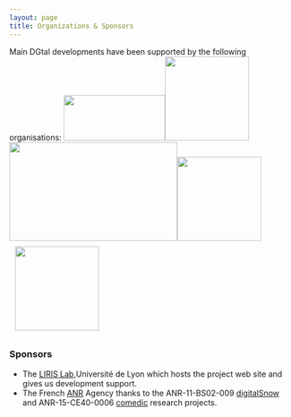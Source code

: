 ```yaml
---
layout: page
title: Organizations & Sponsors
---
```


Main DGtal developments have been supported by the following organisations: [<img class="size-full wp-image-496 alignleft" title="liris-logo" src="http://dgtal.org/wp/wp-content/uploads/2012/10/liris-logo.png" alt="" width="181" height="81" />][1][<img class="alignnone wp-image-717 size-thumbnail" title="lama-logo" src="http://dgtal.org/wp/wp-content/uploads/2012/10/lama-logo1-150x150.png" alt="" width="150" height="150" />][2] [<img class="alignnone wp-image-716 size-medium" title="loria-logo_new" src="http://dgtal.org/wp/wp-content/uploads/2012/10/loria-logo_new1-300x176.png" alt="" width="300" height="176" />][3][<img class="alignleft wp-image-498 size-thumbnail" title="gipsa-logo" src="http://dgtal.org/wp/wp-content/uploads/2012/10/gipsa-logo-e1415740484299-150x150.png" alt="" width="150" height="150" />][4][<img class="alignnone wp-image-718 size-thumbnail" style="margin: 10px;" title="CNRSfr-grand" src="http://dgtal.org/wp/wp-content/uploads/2012/10/CNRSfr-grand-e14157404555501-150x150.jpg" alt="" width="150" height="150" />][5]

### Sponsors
* The [LIRIS Lab][6],Université de Lyon which hosts the project web site and gives us development support.
* The French [ANR][7] Agency thanks to the ANR-11-BS02-009 [digitalSnow][8] and ANR-15-CE40-0006 [comedic][9] research projects.

[1]: http://dgtal.org/wp/wp-content/uploads/2012/10/liris-logo.png
[2]: http://dgtal.org/wp/wp-content/uploads/2012/10/lama-logo1.png
[3]: http://dgtal.org/wp/wp-content/uploads/2012/10/loria-logo_new1.png
[4]: http://dgtal.org/wp/wp-content/uploads/2012/10/gipsa-logo.png
[5]: http://dgtal.org/wp/wp-content/uploads/2012/10/CNRSfr-grand-e14157404555501.jpg
[6]: http://liris.cnrs.fr
[7]: http://www.agence-nationale-recherche.fr
[8]: http://liris.cnrs.fr/dsnow
[9]: http://lama.univ-savoie.fr/comedic
